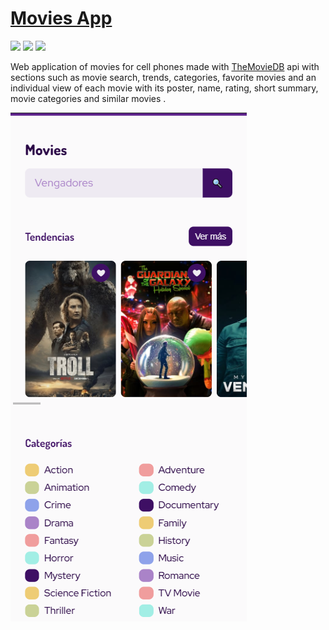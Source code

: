 # [Movies App](https://jesusj1menez.github.io/movies-api/ 'Movies App')

![](https://img.shields.io/badge/HTML-%20-orange) ![](https://img.shields.io/badge/CSS-%20%20-blue) ![](https://img.shields.io/badge/JavaScript-%20-yellow)

Web application of movies for cell phones made with [TheMovieDB](https://developers.themoviedb.org/3/getting-started/introduction 'TheMovieDB') api with sections such as movie search, trends, categories, favorite movies and an individual view of each movie with its poster, name, rating, short summary, movie categories and similar movies .

![](./assets/imgs/movieApp.PNG)
